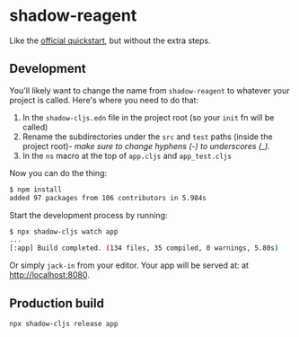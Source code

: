 # shadow-reagent

Like the [official quickstart](https://github.com/thheller/shadow-cljs), but without the extra steps.

## Development

You'll likely want to change the name from `shadow-reagent` to whatever your project is called. Here's where you need to do that:

1. In the `shadow-cljs.edn` file in the project root (so your `init` fn will be called)
2. Rename the subdirectories under the `src` and `test` paths (inside the project root)- *make sure to change hyphens (-) to underscores (_).*
3. In the `ns` macro at the top of `app.cljs` and `app_test.cljs`

Now you can do the thing:

```bash
$ npm install
added 97 packages from 106 contributors in 5.984s
```

Start the development process by running:

```bash
$ npx shadow-cljs watch app
...
[:app] Build completed. (134 files, 35 compiled, 0 warnings, 5.80s)
```

Or simply `jack-in` from your editor. Your app will be served at: at [http://localhost:8080](http://localhost:8080).

## Production build

```bash
npx shadow-cljs release app
```
